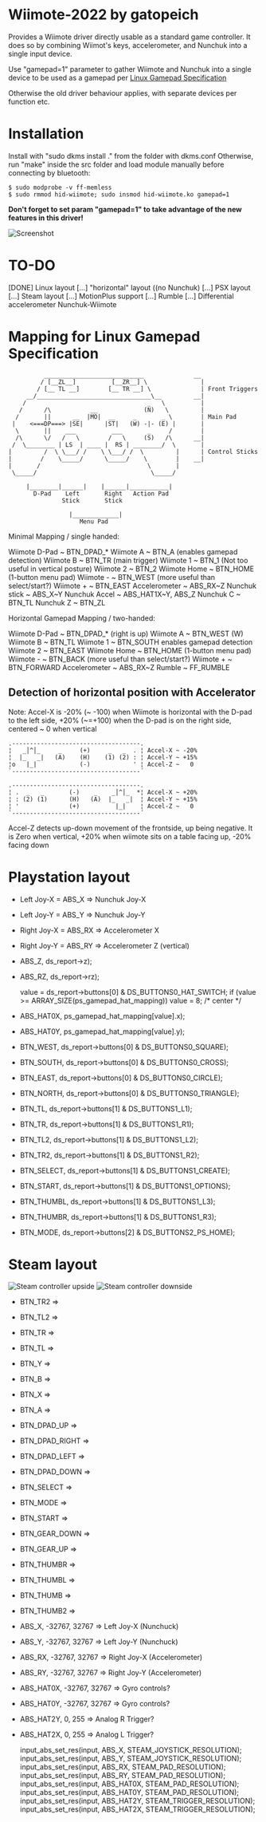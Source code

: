 # Wiimote-2022 by gatopeich

Provides a Wiimote driver directly usable as a standard game controller.
It does so by combining Wiimot's keys, accelerometer, and Nunchuk into a single input device.

Use "gamepad=1" parameter to gather Wiimote and Nunchuk into a single device to be used as a
gamepad per [Linux Gamepad Specification](https://www.kernel.org/doc/html/latest/input/gamepad.html)

Otherwise the old driver behaviour applies, with separate devices per function etc.

# Installation
Install with "sudo dkms install ." from the folder with dkms.conf
Otherwise, run "make" inside the src folder and load module manually before connecting by bluetooth:
```
$ sudo modprobe -v ff-memless
$ sudo rmmod hid-wiimote; sudo insmod hid-wiimote.ko gamepad=1
```

**Don't forget to set param "gamepad=1" to take advantage of the new features in this driver!**

![Screenshot](Screenshot.png)

# TO-DO

[DONE] Linux layout
[...] "horizontal" layout ((no Nunchuk)
[...] PSX layout
[...] Steam layout
[...] MotionPlus support
[...] Rumble
[...] Differential accelerometer Nunchuk-Wiimote

# Mapping for Linux Gamepad Specification

```
          ____________________________              __
         / [__ZL__]          [__ZR__] \               |
        / [__ TL __]        [__ TR __] \              | Front Triggers
     __/________________________________\__         __|
    /                                  _   \          |
   /      /\           __             (N)   \         |
  /       ||      __  |MO|  __     _       _ \        | Main Pad
 |    <===DP===> |SE|      |ST|   (W) -|- (E) |       |
  \       ||    ___          ___       _     /        |
  /\      \/   /   \        /   \     (S)   /\      __|
 /  \________ | LS  | ____ |  RS | ________/  \       |
|         /  \ \___/ /    \ \___/ /  \         |      | Control Sticks
|        /    \_____/      \_____/    \        |    __|
|       /                              \       |
 \_____/                                \_____/

     |________|______|    |______|___________|
       D-Pad    Left       Right   Action Pad
               Stick       Stick

                 |_____________|
                    Menu Pad
```

Minimal Mapping / single handed:

Wiimote D-Pad ~ BTN_DPAD_*
Wiimote A     ~ BTN_A (enables gamepad detection)
Wiimote B     ~ BTN_TR (main trigger)
Wiimote 1     ~ BTN_1 (Not too useful in vertical posture)
Wiimote 2     ~ BTN_2
Wiimote Home  ~ BTN_HOME (1-button menu pad)
Wiimote -     ~ BTN_WEST (more useful than select/start?)
Wiimote +     ~ BTN_EAST
Accelerometer ~ ABS_RX~Z
Nunchuk stick ~ ABS_X~Y
Nunchuk Accel ~ ABS_HAT1X~Y, ABS_Z
Nunchuk C     ~ BTN_TL
Nunchuk Z     ~ BTN_ZL


Horizontal Gamepad Mapping / two-handed:

Wiimote D-Pad ~ BTN_DPAD_* (right is up)
Wiimote A     ~ BTN_WEST (W)
Wiimote B     ~ BTN_TL 
Wiimote 1     ~ BTN_SOUTH enables gamepad detection
Wiimote 2     ~ BTN_EAST
Wiimote Home  ~ BTN_HOME (1-button menu pad)
Wiimote -     ~ BTN_BACK (more useful than select/start?)
Wiimote +     ~ BTN_FORWARD
Accelerometer ~ ABS_RX~Z
Rumble        ~ FF_RUMBLE

## Detection of horizontal position with Accelerator
Note: Accel-X is -20% (~ -100) when Wiimote is horizontal with the D-pad to the left side,
+20% (~=+100) when the D-pad is on the right side, centered ~ 0 when vertical
```
.------------------------------------.
¦   _│^│_     _     (+)     _   _  . ¦ Accel-X ~ -20%
¦  |_   _|   (A)    (H)    (1) (2) : ¦ Accel-Y ~ +15%
¦o   |_|            (-)            ' ¦ Accel-Z ~   0
`------------------------------------´

.------------------------------------.
¦ .  _   _       (-)    _    _│^│_  *¦ Accel-X ~ +20%
¦ : (2) (1)      (H)   (A)  |_   _|  ¦ Accel-Y ~ +15%
¦ '              (+)          |_|    ¦ Accel-Z ~   0
`------------------------------------´
```
Accel-Z detects up-down movement of the frontside, up being negative.
It is Zero when vertical, +20% when wiimote sits on a table facing up, -20% facing down


# Playstation layout

- Left Joy-X = ABS_X => Nunchuk Joy-X
- Left Joy-Y = ABS_Y => Nunchuk Joy-Y
- Right Joy-X = ABS_RX => Accelerometer X
- Right Joy-Y = ABS_RY => Accelerometer Z (vertical)
- ABS_Z,  ds_report->z);
- ABS_RZ, ds_report->rz);

	value = ds_report->buttons[0] & DS_BUTTONS0_HAT_SWITCH;
	if (value >= ARRAY_SIZE(ps_gamepad_hat_mapping))
		value = 8; /* center */
- ABS_HAT0X, ps_gamepad_hat_mapping[value].x);
- ABS_HAT0Y, ps_gamepad_hat_mapping[value].y);

- BTN_WEST,   ds_report->buttons[0] & DS_BUTTONS0_SQUARE);
- BTN_SOUTH,  ds_report->buttons[0] & DS_BUTTONS0_CROSS);
- BTN_EAST,   ds_report->buttons[0] & DS_BUTTONS0_CIRCLE);
- BTN_NORTH,  ds_report->buttons[0] & DS_BUTTONS0_TRIANGLE);
- BTN_TL,     ds_report->buttons[1] & DS_BUTTONS1_L1);
- BTN_TR,     ds_report->buttons[1] & DS_BUTTONS1_R1);
- BTN_TL2,    ds_report->buttons[1] & DS_BUTTONS1_L2);
- BTN_TR2,    ds_report->buttons[1] & DS_BUTTONS1_R2);
- BTN_SELECT, ds_report->buttons[1] & DS_BUTTONS1_CREATE);
- BTN_START,  ds_report->buttons[1] & DS_BUTTONS1_OPTIONS);
- BTN_THUMBL, ds_report->buttons[1] & DS_BUTTONS1_L3);
- BTN_THUMBR, ds_report->buttons[1] & DS_BUTTONS1_R3);
- BTN_MODE,   ds_report->buttons[2] & DS_BUTTONS2_PS_HOME);

# Steam layout

![Steam controller upside](http://fortressofdoors.com/content/images/2016/10/devdays2016_34.jpg)
![Steam controller downside](http://fortressofdoors.com/content/images/2016/10/devdays2016_35.jpg)

- BTN_TR2 => 
- BTN_TL2 => 
- BTN_TR => 
- BTN_TL => 
- BTN_Y => 
- BTN_B => 
- BTN_X => 
- BTN_A => 
- BTN_DPAD_UP => 
- BTN_DPAD_RIGHT => 
- BTN_DPAD_LEFT => 
- BTN_DPAD_DOWN => 
- BTN_SELECT => 
- BTN_MODE => 
- BTN_START => 
- BTN_GEAR_DOWN => 
- BTN_GEAR_UP => 
- BTN_THUMBR => 
- BTN_THUMBL => 
- BTN_THUMB => 
- BTN_THUMB2 => 

- ABS_X, -32767, 32767 => Left Joy-X (Nunchuck)
- ABS_Y, -32767, 32767 => Left Joy-Y (Nunchuck)
- ABS_RX, -32767, 32767 => Right Joy-X (Accelerometer)
- ABS_RY, -32767, 32767 => Right Joy-Y (Accelerometer)
- ABS_HAT0X, -32767, 32767 => Gyro controls?
- ABS_HAT0Y, -32767, 32767 => Gyro controls?
- ABS_HAT2Y, 0, 255 => Analog R Trigger?
- ABS_HAT2X, 0, 255 => Analog L Trigger?

	input_abs_set_res(input, ABS_X, STEAM_JOYSTICK_RESOLUTION);
	input_abs_set_res(input, ABS_Y, STEAM_JOYSTICK_RESOLUTION);
	input_abs_set_res(input, ABS_RX, STEAM_PAD_RESOLUTION);
	input_abs_set_res(input, ABS_RY, STEAM_PAD_RESOLUTION);
	input_abs_set_res(input, ABS_HAT0X, STEAM_PAD_RESOLUTION);
	input_abs_set_res(input, ABS_HAT0Y, STEAM_PAD_RESOLUTION);
	input_abs_set_res(input, ABS_HAT2Y, STEAM_TRIGGER_RESOLUTION);
	input_abs_set_res(input, ABS_HAT2X, STEAM_TRIGGER_RESOLUTION);
